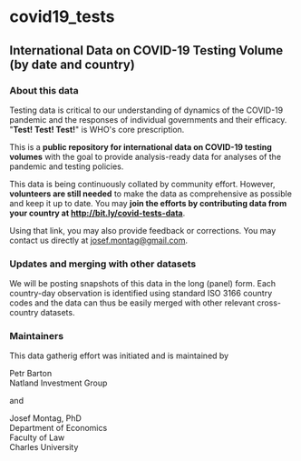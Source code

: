 # covid19_tests
## International Data on COVID-19 Testing Volume (by date and country)

### About this data

Testing data is critical to our understanding of dynamics of the COVID-19 pandemic and the responses of individual governments and their efficacy. "**Test! Test! Test!**" is WHO's core prescription.

This is a **public repository for international data on COVID-19 testing volumes** with the goal to provide analysis-ready data for  analyses of the pandemic and testing policies. 

This data is being continuously collated by community effort. However, **volunteers are still needed** to make the data as comprehensive as possible and keep it up to date. You may **join the efforts by contributing data from your country at http://bit.ly/covid-tests-data**.

Using that link, you may also provide feedback or corrections. You may contact us directly at josef.montag@gmail.com.

### Updates and merging with other datasets

We will be posting snapshots of this data in the long (panel) form. Each country-day observation is identified using standard ISO 3166 country codes and the data can thus be easily merged with other relevant cross-country datasets.

### Maintainers

This data gatherig effort was initiated and is maintained by

Petr Barton                       
Natland Investment Group 

and  

Josef Montag, PhD    
Department of Economics  
Faculty of Law  
Charles University
